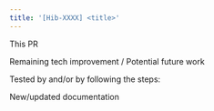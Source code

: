```yaml
---
title: '[Hib-XXXX] <title>'
---
```


This PR <DESCRIPTION>

Remaining tech improvement / Potential future work <DESCRIPTION> <LINK-TO-FAVRO>

Tested by <LIST-OF-TESTS> and/or by following the steps: <MANUAL-STEPS>

New/updated documentation <LINK-TO-NOTION>
  
